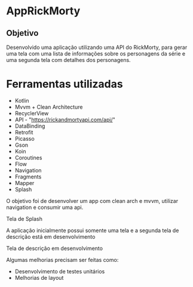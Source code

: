 # AppRickMorty

## Objetivo

Desenvolvido uma aplicação utilizando uma API do RickMorty, para gerar uma tela com uma lista de informações sobre os personagens da série e uma segunda tela com detalhes dos personagens.

# Ferramentas utilizadas
* Kotlin
* Mvvm + Clean Architecture
* RecyclerView
* API - "https://rickandmortyapi.com/api/"
* DataBinding
* Retrofit
* Picasso
* Gson
* Koin
* Coroutines
* Flow
* Navigation
* Fragments
* Mapper
* Splash

O objetivo foi de desenvolver um app com clean arch e mvvm, utilizar navigation e consumir uma api.

Tela de Splash
<img src= "![WhatsApp Image 2023-06-25 at 15 47 18](https://github.com/ingridolitk/AppRickMorty/assets/78871436/7fd8fc76-35df-415f-9109-188641994f21)" widht = "100" height="10"/>

A aplicação inicialmente possui somente uma tela e a segunda tela de descrição está em desenvolvimento 
<img src= "![WhatsApp Image 2023-06-25 at 15 47 18 (1)](https://github.com/ingridolitk/AppRickMorty/assets/78871436/90a9689c-7816-42aa-be61-e57eb946cabf)" widht = "100" height="10"/>

Tela de descrição em desenvolvimento
<img src= "![WhatsApp Image 2023-06-21 at 00 16 44](https://github.com/ingridolitk/AppRickMorty/assets/78871436/f6f8e88a-46ce-47de-b286-f0ab95559dc1)" widht = "100" height="10"/>


Algumas melhorias precisam ser feitas como:
* Desenvolvimento de testes unitários
* Melhorias de layout
